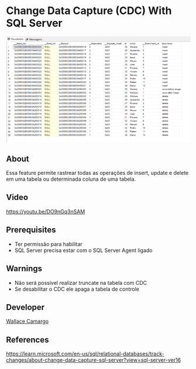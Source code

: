# Change Data Capture (CDC) With SQL Server 

![Imagemi](./assets/sample.png)

## About
Essa feature permite rastrear todas as operações de insert, update e delete em uma tabela ou determinada coluna de uma tabela.

## Video
https://youtu.be/DO9nGq3nSAM

## Prerequisites
- Ter permissão para habilitar
- SQL Server precisa estar com o SQL Server Agent ligado

## Warnings
- Não será possível realizar truncate na tabela com CDC
- Se desabilitar o CDC ele apaga a tabela de controle

## Developer
[Wallace Camargo](https://www.linkedin.com/in/wallace-camargo-35b615171/) 

## References

https://learn.microsoft.com/en-us/sql/relational-databases/track-changes/about-change-data-capture-sql-server?view=sql-server-ver16
